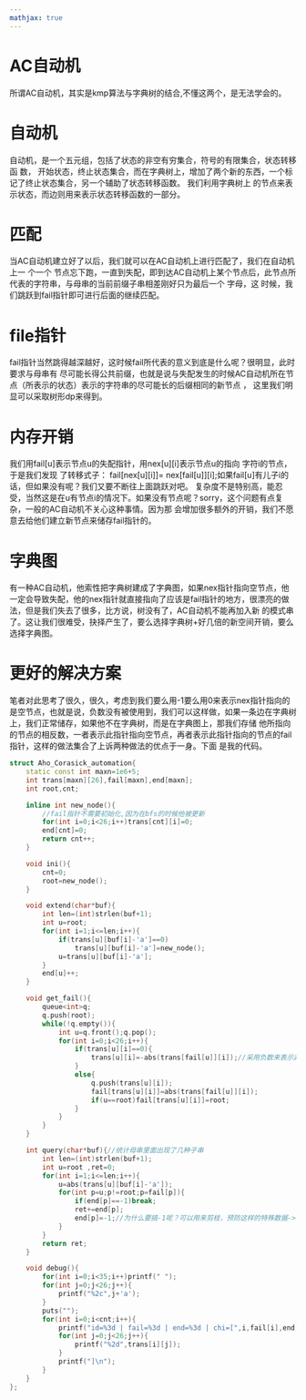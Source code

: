 ```yaml
---
mathjax: true
---
```


# AC自动机
所谓AC自动机，其实是kmp算法与字典树的结合,不懂这两个，是无法学会的。
# 自动机
自动机，是一个五元组，包括了状态的非空有穷集合，符号的有限集合，状态转移函 数， 开始状态，终止状态集合，而在字典树上，增加了两个新的东西，一个标记了终止状态集合，另一个辅助了状态转移函数。 我们利用字典树上 的节点来表示状态，而边则用来表示状态转移函数的一部分。
<!---more-->
# 匹配
当AC自动机建立好了以后，我们就可以在AC自动机上进行匹配了，我们在自动机上一 个一个 节点忘下跑，一直到失配，即到达AC自动机上某个节点后，此节点所代表的字符串，与母串的当前前缀子串相差刚好只为最后一个 字母，这 时候，我们跳跃到fail指针即可进行后面的继续匹配。
# file指针
fail指针当然跳得越深越好，这时候fail所代表的意义到底是什么呢？很明显，此时 要求与母串有 尽可能长得公共前缀，也就是说与失配发生的时候AC自动机所在节点（所表示的状态）表示的字符串的尽可能长的后缀相同的新节点 ， 这里我们明显可以采取树形dp来得到。
# 内存开销
我们用fail[u]表示节点u的失配指针，用nex[u][i]表示节点u的指向 字符i的节点， 于是我们发现 了转移式子： fail[nex[u][i]]= nex[fail[u]][i];如果fail[u]有儿子i的话，但如果没有呢？我们又要不断往上面跳跃对吧。 复杂度不是特别高，能忍受，当然这是在u有节点i的情况下。如果没有节点呢？sorry，这个问题有点复杂，一般的AC自动机不关心这种事情。因为那 会增加很多额外的开销，我们不愿意去给他们建立新节点来储存fail指针的。
# 字典图
有一种AC自动机，他索性把字典树建成了字典图，如果nex指针指向空节点，他 一定会导致失配，他的nex指针就直接指向了应该是fail指针的地方，很漂亮的做法，但是我们失去了很多，比方说，树没有了，AC自动机不能再加入新 的模式串了。这让我们很难受，抉择产生了，要么选择字典树+好几倍的新空间开销，要么选择字典图。
# 更好的解决方案
笔者对此思考了很久，很久，考虑到我们要么用-1要么用0来表示nex指针指向的 是空节点，也就是说，负数没有被使用到，我们可以这样做，如果一条边在字典树上，我们正常储存，如果他不在字典树，而是在字典图上，那我们存储 他所指向的节点的相反数，一者表示此指针指向空节点，再者表示此指针指向的节点的fail指针，这样的做法集合了上诉两种做法的优点于一身。下面 是我的代码。

```cpp
struct Aho_Corasick_automation{
    static const int maxn=1e6+5;
    int trans[maxn][26],fail[maxn],end[maxn];
    int root,cnt;

    inline int new_node(){
        //fail指针不需要初始化,因为在bfs的时候他被更新
        for(int i=0;i<26;i++)trans[cnt][i]=0;
        end[cnt]=0;
        return cnt++;
    }

    void ini(){
        cnt=0;
        root=new_node();
    }

    void extend(char*buf){
        int len=(int)strlen(buf+1);
        int u=root;
        for(int i=1;i<=len;i++){
            if(trans[u][buf[i]-'a']==0)
                trans[u][buf[i]-'a']=new_node();
            u=trans[u][buf[i]-'a'];
        }
        end[u]++;
    }

    void get_fail(){
        queue<int>q;
        q.push(root);
        while(!q.empty()){
            int u=q.front();q.pop();
            for(int i=0;i<26;i++){
                if(trans[u][i]==0){
                    trans[u][i]=-abs(trans[fail[u]][i]);//采用负数来表示非树边。。
                }
                else{
                    q.push(trans[u][i]);
                    fail[trans[u][i]]=abs(trans[fail[u]][i]);
                    if(u==root)fail[trans[u][i]]=root;
                }
            }
        }
    }

    int query(char*buf){//统计母串里面出现了几种子串
        int len=(int)strlen(buf+1);
        int u=root ,ret=0;
        for(int i=1;i<=len;i++){
            u=abs(trans[u][buf[i]-'a']);
            for(int p=u;p!=root;p=fail[p]){
                if(end[p]==-1)break;
                ret+=end[p];
                end[p]=-1;//为什么要搞-1呢？可以用来剪枝，预防这样的特殊数据-> aaaaaaaaaaa......
            }
        }
        return ret;
    }

    void debug(){
        for(int i=0;i<35;i++)printf(" ");
        for(int j=0;j<26;j++){
            printf("%2c",j+'a');
        }
        puts("");
        for(int i=0;i<cnt;i++){
            printf("id=%3d | fail=%3d | end=%3d | chi=[",i,fail[i],end[i]);
            for(int j=0;j<26;j++){
                printf("%2d",trans[i][j]);
            }
            printf("]\n");
        }
    }
};
```